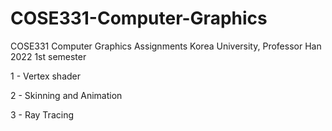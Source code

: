 # COSE331-Computer-Graphics
COSE331 Computer Graphics Assignments
Korea University, Professor Han
2022 1st semester

1 - Vertex shader

2 - Skinning and Animation

3 - Ray Tracing
